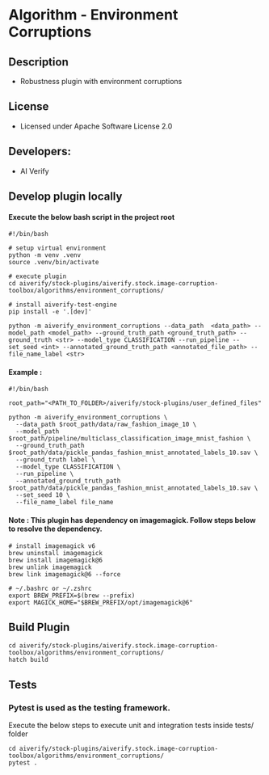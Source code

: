 # Algorithm - Environment Corruptions

## Description
* Robustness plugin with environment corruptions

## License
* Licensed under Apache Software License 2.0

## Developers:
* AI Verify

## Develop plugin locally
#### Execute the below bash script in the project root
```
#!/bin/bash

# setup virtual environment
python -m venv .venv
source .venv/bin/activate

# execute plugin
cd aiverify/stock-plugins/aiverify.stock.image-corruption-toolbox/algorithms/environment_corruptions/

# install aiverify-test-engine 
pip install -e '.[dev]'

python -m aiverify_environment_corruptions --data_path  <data_path> --model_path <model_path> --ground_truth_path <ground_truth_path> --ground_truth <str> --model_type CLASSIFICATION --run_pipeline --set_seed <int> --annotated_ground_truth_path <annotated_file_path> --file_name_label <str>

```
#### Example : 
```
#!/bin/bash

root_path="<PATH_TO_FOLDER>/aiverify/stock-plugins/user_defined_files"

python -m aiverify_environment_corruptions \
  --data_path $root_path/data/raw_fashion_image_10 \
  --model_path $root_path/pipeline/multiclass_classification_image_mnist_fashion \
  --ground_truth_path $root_path/data/pickle_pandas_fashion_mnist_annotated_labels_10.sav \
  --ground_truth label \
  --model_type CLASSIFICATION \
  --run_pipeline \
  --annotated_ground_truth_path $root_path/data/pickle_pandas_fashion_mnist_annotated_labels_10.sav \
  --set_seed 10 \
  --file_name_label file_name
```

#### Note : This plugin has dependency on imagemagick. Follow steps below to resolve the dependency.
```
# install imagemagick v6
brew uninstall imagemagick
brew install imagemagick@6
brew unlink imagemagick
brew link imagemagick@6 --force

# ~/.bashrc or ~/.zshrc
export BREW_PREFIX=$(brew --prefix)
export MAGICK_HOME="$BREW_PREFIX/opt/imagemagick@6"

```
## Build Plugin
```
cd aiverify/stock-plugins/aiverify.stock.image-corruption-toolbox/algorithms/environment_corruptions/
hatch build
```
## Tests
### Pytest is used as the testing framework.
Execute the below steps to execute unit and integration tests inside tests/ folder
```
cd aiverify/stock-plugins/aiverify.stock.image-corruption-toolbox/algorithms/environment_corruptions/
pytest .
```
